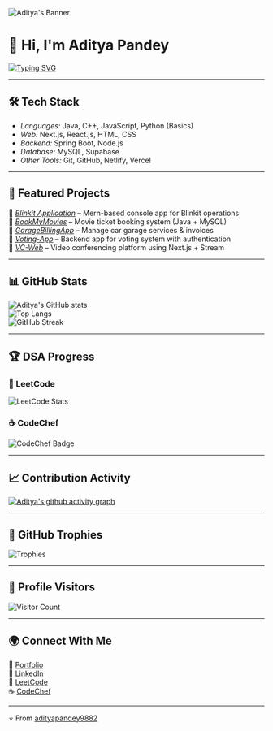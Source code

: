 ![Aditya's Banner](https://capsule-render.vercel.app/api?type=waving&color=0:FF5F6D,100:FFC371&height=250&section=header&text=Aditya%20Pandey%20🚀&fontSize=50&fontColor=ffffff&animation=fadeIn&fontAlignY=38)

# 👋 Hi, I'm Aditya Pandey  

[![Typing SVG](https://readme-typing-svg.herokuapp.com?font=Fira+Code&pause=1000&color=F75C7E&center=true&vCenter=true&width=800&lines=🚀+Java+Developer;💻+Full+Stack+Enthusiast;🔗+API+Builder;🎯+DSA+Lover;🌟+Passionate+about+building+real-world+projects)](https://git.io/typing-svg)

---

## 🛠️ Tech Stack  
- *Languages:* Java, C++, JavaScript, Python (Basics)  
- *Web:* Next.js, React.js, HTML, CSS  
- *Backend:* Spring Boot, Node.js  
- *Database:* MySQL, Supabase  
- *Other Tools:* Git, GitHub, Netlify, Vercel  

---

## 📌 Featured Projects  

🔹 [*Blinkit Application*](https://https://blinkit-application-app.netlify.app/) – Mern-based console app for Blinkit operations  
🔹 [*BookMyMovies*](https://github.com/Dipk2003/BookMyMovies) – Movie ticket booking system (Java + MySQL)  
🔹 [*GarageBillingApp*](https://github.com/Dipk2003/GarageBillingApp) – Manage car garage services & invoices  
🔹 [*Voting-App*](https://github.com/Dipk2003/Voting-App) – Backend app for voting system with authentication  
🔹 [*VC-Web*](https://github.com/Dipk2003/vc-web) – Video conferencing platform using Next.js + Stream  

---

## 📊 GitHub Stats  

![Aditya's GitHub stats](https://github-readme-stats.vercel.app/api?username=adityapandey9882&show_icons=true&theme=radical)  
![Top Langs](https://github-readme-stats.vercel.app/api/top-langs/?username=adityapandey9882&layout=compact&theme=radical)  
![GitHub Streak](https://github-readme-streak-stats.herokuapp.com/?user=adityapandey9882&theme=radical)  

---

## 🏆 DSA Progress  

### 📘 LeetCode  
![LeetCode Stats](https://leetcard.jacoblin.cool/Adityapandey_1198?theme=dark&font=Nunito&ext=activity)  

### ☕ CodeChef  
![CodeChef Badge](https://cp-logo.vercel.app/codechef/pandeydk82)  

---

## 📈 Contribution Activity  

[![Aditya's github activity graph](https://github-readme-activity-graph.vercel.app/graph?username=adityapandey9882&theme=react-dark)](https://github.com/adityapandey9882)  

---

## 🏅 GitHub Trophies  

![Trophies](https://github-profile-trophy.vercel.app/?username=adityapandey9882&theme=radical&no-frame=false&no-bg=true&margin-w=15)  

---

## 👀 Profile Visitors  

![Visitor Count](https://komarev.com/ghpvc/?username=Dipk2003&label=Profile%20Views&color=blue&style=flat)  

---

## 🌍 Connect With Me  

🔗 [Portfolio](https://adityapandey9882.github.io/Portfolio/)  
💼 [LinkedIn](https://www.linkedin.com/in/aditya-devp)  
📘 [LeetCode](https://leetcode.com/u/Adityapandey_1198/)  
☕ [CodeChef]()  

---
⭐️ From [adityapandey9882](https://github.com/adityapandey9882)

